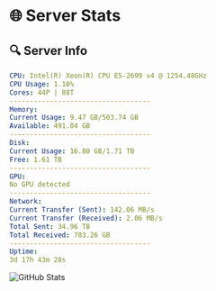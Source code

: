 # 🌐 Server Stats
## 🔍 Server Info
```yaml
CPU: Intel(R) Xeon(R) CPU E5-2699 v4 @ 1254.48GHz
CPU Usage: 1.10%
Cores: 44P | 88T
-----------------------------------
Memory:
Current Usage: 9.47 GB/503.74 GB
Available: 491.04 GB
-----------------------------------
Disk:
Current Usage: 16.80 GB/1.71 TB
Free: 1.61 TB
-----------------------------------
GPU:
No GPU detected
-----------------------------------
Network:
Current Transfer (Sent): 142.06 MB/s
Current Transfer (Received): 2.06 MB/s
Total Sent: 34.96 TB
Total Received: 783.26 GB
-----------------------------------
Uptime:
3d 17h 43m 28s
```
![GitHub Stats](https://img.shields.io/badge/Updated-2025-02-11_16:26:46-blue)
